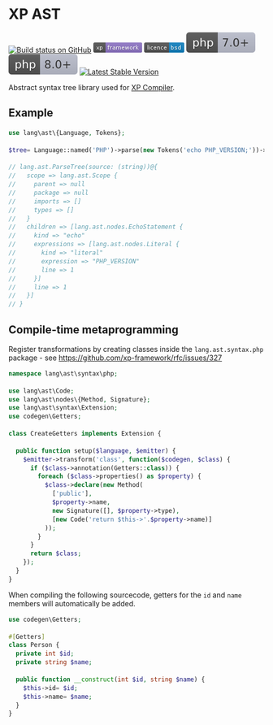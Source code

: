 XP AST
======

[![Build status on GitHub](https://github.com/xp-framework/ast/workflows/Tests/badge.svg)](https://github.com/xp-framework/ast/actions)
[![XP Framework Module](https://raw.githubusercontent.com/xp-framework/web/master/static/xp-framework-badge.png)](https://github.com/xp-framework/core)
[![BSD Licence](https://raw.githubusercontent.com/xp-framework/web/master/static/licence-bsd.png)](https://github.com/xp-framework/core/blob/master/LICENCE.md)
[![Requires PHP 7.0+](https://raw.githubusercontent.com/xp-framework/web/master/static/php-7_0plus.svg)](http://php.net/)
[![Supports PHP 8.0+](https://raw.githubusercontent.com/xp-framework/web/master/static/php-8_0plus.svg)](http://php.net/)
[![Latest Stable Version](https://poser.pugx.org/xp-framework/ast/version.png)](https://packagist.org/packages/xp-framework/ast)

Abstract syntax tree library used for [XP Compiler](https://github.com/xp-framework/compiler).

Example
-------
```php
use lang\ast\{Language, Tokens};

$tree= Language::named('PHP')->parse(new Tokens('echo PHP_VERSION;'))->tree();

// lang.ast.ParseTree(source: (string))@{
//   scope => lang.ast.Scope {
//     parent => null
//     package => null
//     imports => []
//     types => []
//   }
//   children => [lang.ast.nodes.EchoStatement {
//     kind => "echo"
//     expressions => [lang.ast.nodes.Literal {
//       kind => "literal"
//       expression => "PHP_VERSION"
//       line => 1
//     }]
//     line => 1
//   }]
// }
```

Compile-time metaprogramming
----------------------------
Register transformations by creating classes inside the `lang.ast.syntax.php` package - see https://github.com/xp-framework/rfc/issues/327


```php
namespace lang\ast\syntax\php;

use lang\ast\Code;
use lang\ast\nodes\{Method, Signature};
use lang\ast\syntax\Extension;
use codegen\Getters;

class CreateGetters implements Extension {

  public function setup($language, $emitter) {
    $emitter->transform('class', function($codegen, $class) {
      if ($class->annotation(Getters::class)) {
        foreach ($class->properties() as $property) {
          $class->declare(new Method(
            ['public'],
            $property->name,
            new Signature([], $property->type),
            [new Code('return $this->'.$property->name)]
          ));
        }
      }
      return $class;
    });
  }
}
```

When compiling the following sourcecode, getters for the `id` and `name` members will automatically be added.

```php
use codegen\Getters;

#[Getters]
class Person {
  private int $id;
  private string $name;

  public function __construct(int $id, string $name) {
    $this->id= $id;
    $this->name= $name;
  }
}
```